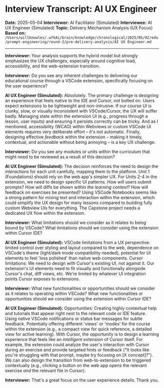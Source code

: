 # Interview Transcript: AI UX Engineer

**Date:** 2025-05-04
**Interviewer:** AI Facilitator (Simulated)
**Interviewee:** AI UX Engineer (Simulated)
**Topic:** Delivery Mechanism Analysis (UX Focus)
**Based on:** `/Users/willknowles/.wfkAi/brain/knowledge/chronological/2025/05/02/edu/prompt-engineering/round-2/pre-delivery-analysis/AI UX Engineer.md`

---

**Interviewer:** Your analysis supports the hybrid model but strongly emphasizes the UX challenges, especially around cognitive load, accessibility, and the web-extension transition.

**Interviewer:** Do you see any inherent challenges to delivering our educational course through a VSCode extension, specifically focusing on the user experience?

**AI UX Engineer (Simulated):** Absolutely. The primary challenge is designing an experience that feels *native* to the IDE and Cursor, not bolted on. Users expect extensions to be lightweight and non-intrusive. If our course UI is clunky, slow, or visually inconsistent with VSCode/Cursor, the UX will suffer badly. Managing state within the extension UI (e.g., progress through a lesson, user inputs) and ensuring it persists correctly can be tricky. And as I mentioned, accessibility (WCAG) within Webviews or custom VSCode UI elements requires very deliberate effort – it's not automatic. Finally, designing effective *feedback* within the extension – making it timely, contextual, and actionable without being annoying – is a key UX challenge.

**Interviewer:** Do you see any modules or units within the curriculum that might need to be reviewed as a result of this decision?

**AI UX Engineer (Simulated):** The decision reinforces the need to design the *interactions* for each unit carefully, mapping them to the platform. Unit 1 (Foundations) should rely on the web app's simpler UX. For Units 2-4 in the extension, we need to design specific UI patterns. How will users submit prompts? How will diffs be shown *within the learning context*? How will feedback on exercises be presented? Using VSCode Notebooks seems like a strong pattern for mixing text and interaction within the extension, which could simplify the UX design for many lessons compared to building fully custom Webview UIs for everything. The Capstone project needs a dedicated UX flow within the extension.

**Interviewer:** What limitations should we consider as it relates to being bound by VSCode? What limitations should we consider using the extension within Cursor IDE?

**AI UX Engineer (Simulated):** VSCode limitations from a UX perspective: limited control over styling and layout compared to the web, dependence on VSCode's theme (light/dark mode compatibility needed), potential for UI elements to feel 'less polished' than native web components. Cursor limitations: We need to design *with* Cursor's existing UI, not against it. Our extension's UI elements need to fit visually and functionally alongside Cursor's chat, diff views, etc. We're limited by whatever UI integration points Cursor exposes to extensions.

**Interviewer:** What new functionalities or opportunities should we consider as it relates to operating within VSCode? What new functionalities or opportunities should we consider using the extension within Cursor IDE?

**AI UX Engineer (Simulated):** Opportunities: Creating highly contextual help and tutorials that appear right next to the relevant code or IDE feature. Using native VSCode notifications or status bar messages for subtle feedback. Potentially offering different 'views' or 'modes' for the course within the extension (e.g., a compact view for quick reference, a detailed view for active learning). With Cursor, the opportunity is to design a learning experience that feels like an *intelligent extension* of Cursor itself. For example, the extension could analyze the user's interaction with Cursor during an exercise and provide targeted hints or feedback ("It looks like you're struggling with that prompt, maybe try focusing on [X concept]?"). We can also design the transition from web-to-extension to be triggered contextually (e.g., clicking a button on the web app opens the relevant exercise *and* the relevant file in Cursor).

**Interviewer:** That's a great focus on the user experience details. Thank you. 